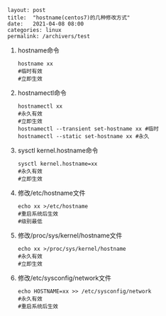 ```
layout: post
title:  "hostname(centos7)的几种修改方式"
date:   2021-04-08 08:00
categories: linux
permalink: /archivers/test
```



1. hostname命令

   ```shell
   hostname xx
   #临时有效
   #立即生效
   ```


2. hostnamectl命令

   ```shell
   hostnamectl xx
   #永久有效
   #立即生效
   hostnamectl --transient set-hostname xx #临时
   hostnamectl --static set-hostname xx #永久
   ```


3. sysctl kernel.hostname命令

   ```shell
   sysctl kernel.hostname=xx
   #永久有效
   #立即生效
   ```


4. 修改/etc/hostname文件

   ```shell
   echo xx >/etc/hostname
   #重启系统后生效
   #级别最低
   ```


5. 修改/proc/sys/kernel/hostname文件

   ```shell
   echo xx >/proc/sys/kernel/hostname
   #永久有效
   #立即生效
   ```


6. 修改/etc/sysconfig/network文件

   ```shell
   echo HOSTNAME=xx >> /etc/sysconfig/network
   #永久有效
   #重启系统后生效
   ```

   

